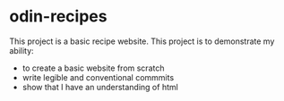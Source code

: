 # odin-recipes
This project is a basic recipe website. 
This project is to demonstrate my ability:
- to create a basic website from scratch
- write legible and conventional commmits
- show that I have an understanding of html